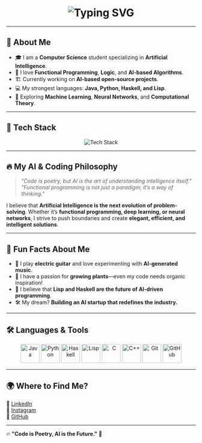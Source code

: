 <h1 align="center">
  <img src="https://readme-typing-svg.herokuapp.com?font=Fira+Code&size=24&pause=1000&color=00F7FF&center=true&vCenter=true&width=435&lines=Hey+there!+👋;AI+Enthusiast+CS+Student;Can+Kara" alt="Typing SVG" />
</h1>

---

## 🚀 **About Me**
- 🎓 I am a **Computer Science** student specializing in **Artificial Intelligence**.
- 🧠 I love **Functional Programming**, **Logic**, and **AI-based Algorithms**.
- 🏗 Currently working on **AI-based open-source projects**.
- 💻 My strongest languages: **Java, Python, Haskell, and Lisp**.
- 🔬 Exploring **Machine Learning**, **Neural Networks**, and **Computational Theory**.

---

## 🔧 **Tech Stack**
<p align="center">
  <img src="https://skillicons.dev/icons?i=java,python,haskell,lisp,c,cpp,git,github" alt="Tech Stack" />
</p>

---

## 🔥 **My AI & Coding Philosophy**
> _"Code is poetry, but AI is the art of understanding intelligence itself."_  
> _"Functional programming is not just a paradigm; it’s a way of thinking."_

I believe that **Artificial Intelligence is the next evolution of problem-solving**. Whether it’s **functional programming, deep learning, or neural networks**, I strive to push boundaries and create **elegant, efficient, and intelligent solutions**.

---

## 🧩 **Fun Facts About Me**
- 🎸 I play **electric guitar** and love experimenting with **AI-generated music**.  
- 🌿 I have a passion for **growing plants**—even my code needs organic inspiration!  
- 🔄 I believe that **Lisp and Haskell are the future of AI-driven programming**.  
- 🛠 My dream? **Building an AI startup that redefines the industry.**  

---

## 🛠 **Languages & Tools**
<p align="center">
  <img src="https://cdn.jsdelivr.net/gh/devicons/devicon/icons/java/java-original.svg" height="50" alt="Java" />
  <img src="https://cdn.jsdelivr.net/gh/devicons/devicon/icons/python/python-original.svg" height="50" alt="Python" />
  <img src="https://upload.wikimedia.org/wikipedia/commons/1/1c/Haskell-Logo.svg" height="50" alt="Haskell" />
  <img src="https://upload.wikimedia.org/wikipedia/commons/7/78/Lisp_logo.svg" height="50" alt="Lisp" />
  <img src="https://cdn.jsdelivr.net/gh/devicons/devicon/icons/c/c-original.svg" height="50" alt="C" />
  <img src="https://cdn.jsdelivr.net/gh/devicons/devicon/icons/cplusplus/cplusplus-original.svg" height="50" alt="C++" />
  <img src="https://cdn.jsdelivr.net/gh/devicons/devicon/icons/git/git-original.svg" height="50" alt="Git" />
  <img src="https://cdn.jsdelivr.net/gh/devicons/devicon/icons/github/github-original.svg" height="50" alt="GitHub" />
</p>

---

## 🌍 **Where to Find Me?**
📌 [LinkedIn](https://www.linkedin.com/in/h%C3%BCseyin-can-kara-9a717919b/)  
📌 [Instagram](https://www.instagram.com/darquesse)  
📌 [GitHub](https://github.com/cnkra)  

---

🔥 **"Code is Poetry, AI is the Future."** 🚀
